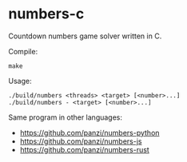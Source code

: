 numbers-c
=========

Countdown numbers game solver written in C.

Compile:

```
make
```

Usage:

```
./build/numbers <threads> <target> [<number>...]
./build/numbers - <target> [<number>...]
```

Same program in other languages:
 * https://github.com/panzi/numbers-python
 * https://github.com/panzi/numbers-js
 * https://github.com/panzi/numbers-rust
